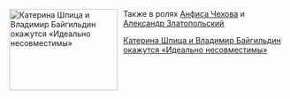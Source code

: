 <!--2025-10-03 11:45:38-->
<div class="yb">
  <div class="rss kino_kino"><a href="https://www.kino-teatr.ru/kino/news/y2025/10-3/39184/" title="Катерина Шпица и Владимир Байгильдин окажутся «Идеально несовместимы»"><img src="https://www.kino-teatr.ru/news/4/8/39184/poster.jpg" width="196" height="147" align="left" hspace="5" style="margin: 0px 10px 0px 5px" alt="Катерина Шпица и Владимир Байгильдин окажутся «Идеально несовместимы»"/></a>Также в ролях <a href=https://www.kino-teatr.ru/kino/acter/w/star/4748/bio/ target=_blank>Анфиса Чехова</a> и <a href=https://www.kino-teatr.ru/kino/acter/m/ros/256164/bio/ target=_blank>Александр Златопольский</a> <p class="titl"><a href="https://www.kino-teatr.ru/kino/news/y2025/10-3/39184/">Катерина Шпица и Владимир Байгильдин окажутся «Идеально несовместимы»</a></p></div>
</div>
